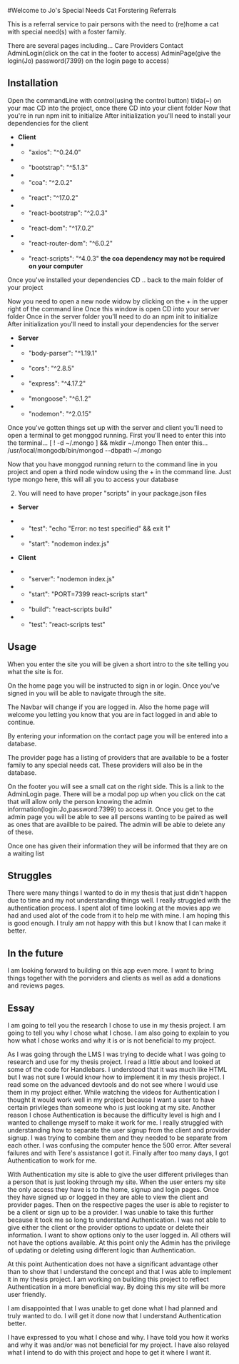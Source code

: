 #Welcome to Jo's Special Needs Cat Forstering Referrals

This is a referral service to pair persons with the need to (re)home a cat with special need(s) with a foster family.  

There are several pages including...
    Care Providers
    Contact
    AdminLogin(click on the cat in the footer to access)
    AdminPage(give the login(Jo) password(7399) on the login page to access) 

## Installation

Open the commandLine with control(using the control button) tilda(~) on your mac
CD into the project, once there CD into your client folder
Now that you're in run npm init to initialize
After initialization you'll need to install your dependencies for the client

- **Client**
- * "axios": "^0.24.0"
- * "bootstrap": "^5.1.3"
- * "coa": "^2.0.2"
- * "react": "^17.0.2"
- * "react-bootstrap": "^2.0.3"
- * "react-dom": "^17.0.2"
- * "react-router-dom": "^6.0.2"
- * "react-scripts": "^4.0.3"
**the coa dependency may not be required on your computer**

Once you've installed your dependencies CD .. back to the main folder of your project

Now you need to open a new node widow by clicking on the + in the upper right of the command line
Once this window is open CD into your server folder
Once in the server folder you'll need to do an npm init to initialize
After initialization you'll need to install your dependencies for the server

- **Server**
- * "body-parser": "^1.19.1"
- * "cors": "^2.8.5"
- * "express": "^4.17.2"
- * "mongoose": "^6.1.2"
- * "nodemon": "^2.0.15"

Once you've gotten things set up with the server and client you'll need to open a terminal to get monggod running.
First you'll need to enter this into the terminal...  [ ! -d ~/.mongo ] && mkdir ~/.mongo
Then enter this... /usr/local/mongodb/bin/mongod --dbpath ~/.mongo

Now that you have monggod running return to the command line in you project and open a third node window using the + in the command line.
Just type mongo here, this will all you to access your database

2. You will need to have proper "scripts" in your package.json files

- **Server**
- * "test": "echo \"Error: no test specified\" && exit 1"
- * "start": "nodemon index.js"

- **Client**
- * "server": "nodemon index.js"
- * "start": "PORT=7399 react-scripts start"
- * "build": "react-scripts build"
- * "test": "react-scripts test"

## Usage

When you enter the site you will be given a short intro to the site telling you what the site is for.

On the home page you will be instructed to sign in or login. Once you've signed in you will be able to navigate through the site. 

The Navbar will change if you are logged in. Also the home page will welcome you letting you know that you are in fact logged in and able to continue.

By entering your information on the contact page you will be entered into a database.

The provider page has a listing of providers that are available to be a foster family to any special needs cat. These providers will also be in the database.

On the footer you will see a small cat on the right side. This is a link to the AdminLogin page. There will be a modal pop up when you click on the cat that will allow only the person knowing the admin information(login:Jo,password:7399) to access it. Once you get to the admin page you will be able to see all persons wanting to be paired as well as ones that are availble to be paired. The admin will be able to delete any of these.

Once one has given their information they will be informed that they are on a waiting list

## Struggles

There were many things I wanted to do in my thesis that just didn't happen due to time and my not understanding things well. I really struggled with the authentication process. I spent alot of time looking at the movies app we had and used alot of the code from it to help me with mine. I am hoping this is good enough. I truly am not happy with this but I know that I can make it better.

## In the future

I am looking forward to building on this app even more. I want to bring things together with the porviders and clients as well as add a donations and reviews pages.

## Essay

I am going to tell you the research I chose to use in my thesis project. I am going to tell you why I chose what I chose. I am also going to explain to you how what I chose works and why it is or is not beneficial to my project.

As I was going through the LMS I was trying to decide what I was going to research and use for my thesis project. I read a little about and looked at some of the code for Handlebars. I understood that it was much like HTML but I was not sure I would know how to implement it in my thesis project. I read some on the advanced devtools and do not see where I would use them in my project either. While watching the videos for Authentication I thought it would work well in my project because I want a user to have certain privileges than someone who is just looking at my site. Another reason I chose Authentication is because the difficulty level is high and I wanted to challenge myself to make it work for me. I really struggled with understanding how to separate the user signup from the client and provider signup. I was trying to combine them and they needed to be separate from each other. I was confusing the computer hence the 500 error. After several failures and with Tere's assistance I got it. Finally after too many days, I got Authentication to work for me.

With Authentication my site is able to give the user different privileges than a person that is just looking through my site. When the user enters my site the only access they have is to the home, signup and login pages. Once they have signed up or logged in they are able to view the client and provider pages. Then on the respective pages the user is able to register to be a client or sign up to be a provider. I was unable to take this further because it took me so long to understand Authentication. I was not able to give either the client or the provider options to update or delete their information. I want to show options only to the user logged in. All others will not have the options available. At this point only the Admin has the privilege of updating or deleting using different logic than Authentication.

At this point Authentication does not have a significant advantage other than to show that I understand the concept and that I was able to implement it in my thesis project. I am working on building this project to reflect Authentication in a more beneficial way. By doing this my site will be more user friendly.

I am disappointed that I was unable to get done what I had planned and truly wanted to do. I will get it done now that I understand Authentication better.

I have expressed to you what I chose and why. I have told you how it works and why it was and/or was not beneficial for my project. I have also relayed what I intend to do with this project and hope to get it where I want it.